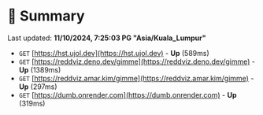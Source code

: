 # 📖 Summary
Last updated: **11/10/2024, 7:25:03 PG "Asia/Kuala_Lumpur"**

- `GET` [https://hst.ujol.dev](https://hst.ujol.dev) - **Up** (589ms)
- `GET` [https://reddviz.deno.dev/gimme](https://reddviz.deno.dev/gimme) - **Up** (1389ms)
- `GET` [https://reddviz.amar.kim/gimme](https://reddviz.amar.kim/gimme) - **Up** (297ms)
- `GET` [https://dumb.onrender.com](https://dumb.onrender.com) - **Up** (319ms)
